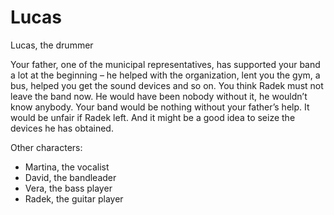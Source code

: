 # Lucas

 Lucas, the drummer

Your father, one of the municipal representatives, has supported your band a lot at the beginning – he helped with the organization, lent you the gym, a bus, helped you get the sound devices and so on. You think Radek must not leave the band now. He would have been nobody without it, he wouldn’t know anybody. Your band would be nothing without your father’s help. It would be unfair if Radek left. And it might be a good idea to seize the devices he has obtained.

Other characters:

- Martina, the vocalist
- David, the bandleader
- Vera, the bass player
- Radek, the guitar player
